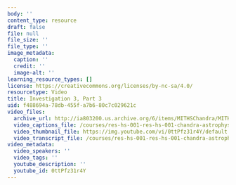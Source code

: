 ```yaml
---
body: ''
content_type: resource
draft: false
file: null
file_size: ''
file_type: ''
image_metadata:
  caption: ''
  credit: ''
  image-alt: ''
learning_resource_types: []
license: https://creativecommons.org/licenses/by-nc-sa/4.0/
resourcetype: Video
title: Investigation 3, Part 3
uid: f488694a-78db-455f-a7b6-80c7c029621c
video_files:
  archive_url: http://ia803200.us.archive.org/6/items/MITHSChandra/MITHS_chandra_3_03_300k.mp4
  video_captions_file: /courses/res-hs-001-res-hs-001-chandra-astrophysics-institute/0ttPfz31r4Y_captions.webvtt
  video_thumbnail_file: https://img.youtube.com/vi/0ttPfz31r4Y/default.jpg
  video_transcript_file: /courses/res-hs-001-res-hs-001-chandra-astrophysics-institute/0ttPfz31r4Y_transcript.pdf
video_metadata:
  video_speakers: ''
  video_tags: ''
  youtube_description: ''
  youtube_id: 0ttPfz31r4Y
---
```

